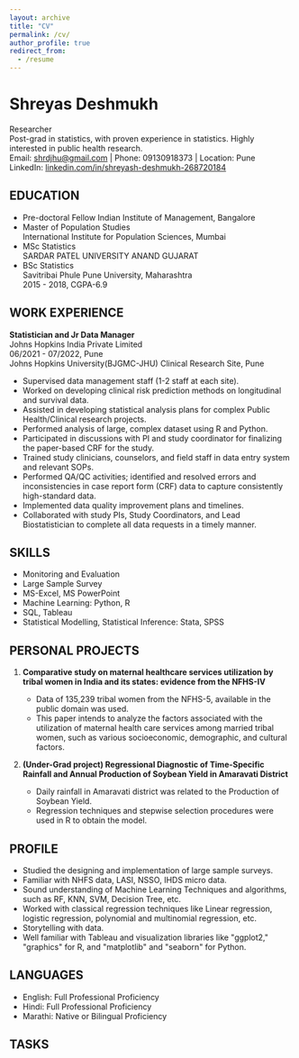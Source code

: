 ```yaml
---
layout: archive
title: "CV"
permalink: /cv/
author_profile: true
redirect_from:
  - /resume
---
```


# Shreyas Deshmukh
Researcher  
Post-grad in statistics, with proven experience in statistics. Highly interested in public health research.  
Email: shrdjhu@gmail.com | Phone: 09130918373 | Location: Pune  
LinkedIn: [linkedin.com/in/shreyash-deshmukh-268720184](https://www.linkedin.com/in/shreyash-deshmukh-268720184)

## EDUCATION
- Pre-doctoral Fellow
  Indian Institute of Management, Bangalore
- Master of Population Studies  
  International Institute for Population Sciences, Mumbai  
- MSc Statistics  
  SARDAR PATEL UNIVERSITY ANAND GUJARAT  
- BSc Statistics  
  Savitribai Phule Pune University, Maharashtra  
  2015 - 2018, CGPA-6.9

## WORK EXPERIENCE
**Statistician and Jr Data Manager**  
Johns Hopkins India Private Limited  
06/2021 - 07/2022, Pune  
Johns Hopkins University(BJGMC-JHU) Clinical Research Site, Pune
- Supervised data management staff (1-2 staff at each site).
- Worked on developing clinical risk prediction methods on longitudinal and survival data.
- Assisted in developing statistical analysis plans for complex Public Health/Clinical research projects.
- Performed analysis of large, complex dataset using R and Python.
- Participated in discussions with PI and study coordinator for finalizing the paper-based CRF for the study.
- Trained study clinicians, counselors, and field staff in data entry system and relevant SOPs.
- Performed QA/QC activities; identified and resolved errors and inconsistencies in case report form (CRF) data to capture consistently high-standard data.
- Implemented data quality improvement plans and timelines.
- Collaborated with study PIs, Study Coordinators, and Lead Biostatistician to complete all data requests in a timely manner.

## SKILLS
- Monitoring and Evaluation
- Large Sample Survey
- MS-Excel, MS PowerPoint
- Machine Learning: Python, R
- SQL, Tableau
- Statistical Modelling, Statistical Inference: Stata, SPSS

## PERSONAL PROJECTS
1. **Comparative study on maternal healthcare services utilization by tribal women in India and its states: evidence from the NFHS-IV**
   - Data of 135,239 tribal women from the NFHS-5, available in the public domain was used.
   - This paper intends to analyze the factors associated with the utilization of maternal health care services among married tribal women, such as various socioeconomic, demographic, and cultural factors.

2. **(Under-Grad project) Regressional Diagnostic of Time-Specific Rainfall and Annual Production of Soybean Yield in Amaravati District**
   - Daily rainfall in Amaravati district was related to the Production of Soybean Yield.
   - Regression techniques and stepwise selection procedures were used in R to obtain the model.

## PROFILE
- Studied the designing and implementation of large sample surveys.
- Familiar with NHFS data, LASI, NSSO, IHDS micro data.
- Sound understanding of Machine Learning Techniques and algorithms, such as RF, KNN, SVM, Decision Tree, etc.
- Worked with classical regression techniques like Linear regression, logistic regression, polynomial and multinomial regression, etc.
- Storytelling with data.
- Well familiar with Tableau and visualization libraries like "ggplot2," "graphics" for R, and "matplotlib" and "seaborn" for Python.

## LANGUAGES
- English: Full Professional Proficiency
- Hindi: Full Professional Proficiency
- Marathi: Native or Bilingual Proficiency

## TASKS
